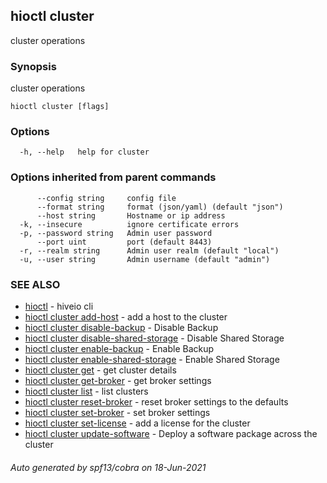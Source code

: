 ## hioctl cluster

cluster operations

### Synopsis

cluster operations

```
hioctl cluster [flags]
```

### Options

```
  -h, --help   help for cluster
```

### Options inherited from parent commands

```
      --config string     config file
      --format string     format (json/yaml) (default "json")
      --host string       Hostname or ip address
  -k, --insecure          ignore certificate errors
  -p, --password string   Admin user password
      --port uint         port (default 8443)
  -r, --realm string      Admin user realm (default "local")
  -u, --user string       Admin username (default "admin")
```

### SEE ALSO

* [hioctl](hioctl.md)	 - hiveio cli
* [hioctl cluster add-host](hioctl_cluster_add-host.md)	 - add a host to the cluster
* [hioctl cluster disable-backup](hioctl_cluster_disable-backup.md)	 - Disable Backup
* [hioctl cluster disable-shared-storage](hioctl_cluster_disable-shared-storage.md)	 - Disable Shared Storage
* [hioctl cluster enable-backup](hioctl_cluster_enable-backup.md)	 - Enable Backup
* [hioctl cluster enable-shared-storage](hioctl_cluster_enable-shared-storage.md)	 - Enable Shared Storage
* [hioctl cluster get](hioctl_cluster_get.md)	 - get cluster details
* [hioctl cluster get-broker](hioctl_cluster_get-broker.md)	 - get broker settings
* [hioctl cluster list](hioctl_cluster_list.md)	 - list clusters
* [hioctl cluster reset-broker](hioctl_cluster_reset-broker.md)	 - reset broker settings to the defaults
* [hioctl cluster set-broker](hioctl_cluster_set-broker.md)	 - set broker settings
* [hioctl cluster set-license](hioctl_cluster_set-license.md)	 - add a license for the cluster
* [hioctl cluster update-software](hioctl_cluster_update-software.md)	 - Deploy a software package across the cluster

###### Auto generated by spf13/cobra on 18-Jun-2021
